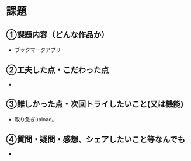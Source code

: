 # 課題　

## ①課題内容（どんな作品か）
- ブックマークアプリ

## ②工夫した点・こだわった点
- 

## ③難しかった点・次回トライしたいこと(又は機能)
- 取り急ぎupload。

## ④質問・疑問・感想、シェアしたいこと等なんでも
- 
